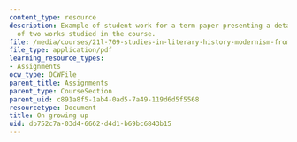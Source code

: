 ```yaml
---
content_type: resource
description: Example of student work for a term paper presenting a detailed comparison
  of two works studied in the course.
file: /media/courses/21l-709-studies-in-literary-history-modernism-from-nietzsche-to-fellini-fall-2010/db752c7a03d46662d4d1b69bc6843b15_MIT21L_709F10_assn03.pdf
file_type: application/pdf
learning_resource_types:
- Assignments
ocw_type: OCWFile
parent_title: Assignments
parent_type: CourseSection
parent_uid: c891a8f5-1ab4-0ad5-7a49-119d6d5f5568
resourcetype: Document
title: On growing up
uid: db752c7a-03d4-6662-d4d1-b69bc6843b15
---
```

